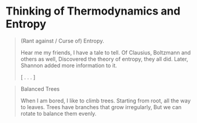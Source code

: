 Thinking of Thermodynamics and Entropy
======================================

> (Rant against / Curse of) Entropy.
>
> Hear me my friends, I have a tale to tell.
> Of Clausius, Boltzmann and others as well,
> Discovered the theory of entropy, they all did.
> Later, Shannon added more information to it.
>
> [ . . . ]
> 

> Balanced Trees
>
> When I am bored, I like to climb trees.
> Starting from root, all the way to leaves.
> Trees have branches that grow irregularly,
> But we can rotate to balance them evenly.
>